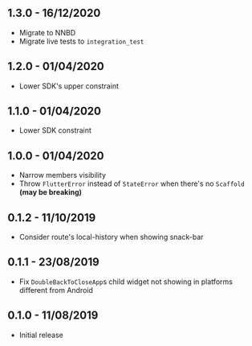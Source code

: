 ## 1.3.0 - 16/12/2020

- Migrate to NNBD
- Migrate live tests to `integration_test`

## 1.2.0 - 01/04/2020

- Lower SDK's upper constraint

## 1.1.0 - 01/04/2020

- Lower SDK constraint

## 1.0.0 - 01/04/2020

- Narrow members visibility 
- Throw `FlutterError` instead of `StateError` when there's no `Scaffold` **(may be breaking)** 

## 0.1.2 - 11/10/2019

- Consider route's local-history when showing snack-bar 

## 0.1.1 - 23/08/2019

- Fix `DoubleBackToCloseApp`s child widget not showing in platforms different from Android

## 0.1.0 - 11/08/2019

- Initial release